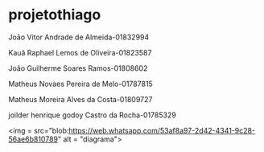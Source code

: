 # projetothiago

João Vitor Andrade de Almeida-01832994

Kauã Raphael Lemos de Oliveira-01823587

João Guilherme Soares Ramos-01808602

Matheus Novaes Pereira de Melo-01787815 

Matheus Moreira Alves da Costa-01809727

joilder henrique godoy Castro da Rocha-01785329

<img = src="blob:https://web.whatsapp.com/53af8a97-2d42-4341-9c28-56ae6b810789" alt = "diagrama">
